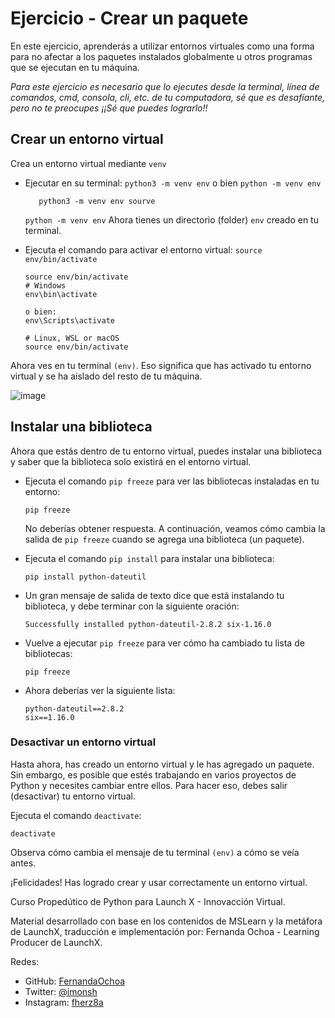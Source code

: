 # Ejercicio - Crear un paquete

En este ejercicio, aprenderás a utilizar entornos virtuales como una forma para no afectar a los paquetes instalados globalmente u otros programas que se ejecutan en tu máquina.

*Para este ejercicio es necesario que lo ejecutes desde la terminal, línea de comandos, cmd, consola, cli, etc. de tu computadora, sé que es desafíante, pero no te preocupes ¡¡Sé que puedes lograrlo!!*

## Crear un entorno virtual

Crea un entorno virtual mediante ``venv``

* Ejecutar en su terminal: ``python3 -m venv env`` o bien ``python -m venv env``

    ```
       python3 -m venv env sourve
    ```
    ``
    python -m venv env
    ``
    Ahora tienes un directorio (folder) ``env`` creado en tu terminal.

* Ejecuta el comando para activar el entorno virtual: ``source env/bin/activate``

    ```
    source env/bin/activate
    # Windows
    env\bin\activate
    
    o bien: 
    env\Scripts\activate

    # Linux, WSL or macOS
    source env/bin/activate
    ```

Ahora ves en tu terminal ``(env)``. Eso significa que has activado tu entorno virtual y se ha aislado del resto de tu máquina.

![image](https://user-images.githubusercontent.com/9124597/153076991-25e857c5-a910-4d54-80b9-47fce1b62147.png)

## Instalar una biblioteca

Ahora que estás dentro de tu entorno virtual, puedes instalar una biblioteca y saber que la biblioteca solo existirá en el entorno virtual.

* Ejecuta el comando ``pip freeze`` para ver las bibliotecas instaladas en tu entorno:

    ```
    pip freeze
    ```

    No deberías obtener respuesta. A continuación, veamos cómo cambia la salida de ``pip freeze`` cuando se agrega una biblioteca (un paquete).

* Ejecuta el comando ``pip install`` para instalar una biblioteca:
   ```
   pip install python-dateutil
   ```
* Un gran mensaje de salida de texto dice que está instalando tu biblioteca, y debe terminar con la siguiente oración:

    ```
    Successfully installed python-dateutil-2.8.2 six-1.16.0
    ```
* Vuelve a ejecutar ```pip freeze``` para ver cómo ha cambiado tu lista de bibliotecas:
    ```
    pip freeze
    ```
* Ahora deberías ver la siguiente lista:
    ```
    python-dateutil==2.8.2
    six==1.16.0
    ```

### Desactivar un entorno virtual

Hasta ahora, has creado un entorno virtual y le has agregado un paquete. Sin embargo, es posible que estés trabajando en varios proyectos de Python y necesites cambiar entre ellos. Para hacer eso, debes salir (desactivar) tu entorno virtual.

Ejecuta el comando ``deactivate``:
```
deactivate
```

Observa cómo cambia el mensaje de tu terminal ``(env)`` a cómo se veía antes.

¡Felicidades! Has logrado crear y usar correctamente un entorno virtual.


Curso Propedútico de Python para Launch X - Innovacción Virtual.

Material desarrollado con base en los contenidos de MSLearn y la metáfora de LaunchX, traducción e implementación por: Fernanda Ochoa - Learning Producer de LaunchX.

Redes:
* GitHub: [FernandaOchoa](https://github.com/FernandaOchoa)
* Twitter: [@imonsh](https://twitter.com/imonsh)
* Instagram: [fherz8a](https://www.instagram.com/fherz8a/)
